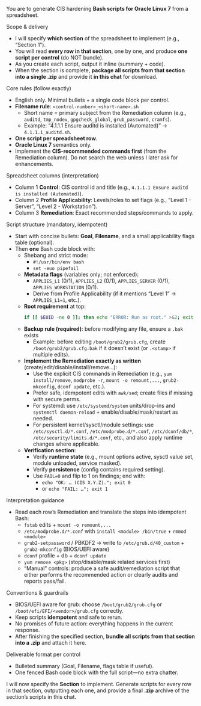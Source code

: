 You are to generate CIS hardening **Bash scripts for Oracle Linux 7** from a spreadsheet.

Scope & delivery
- I will specify **which section** of the spreadsheet to implement (e.g., “Section 1”).
- You will read **every row in that section**, one by one, and produce **one script per control** (do NOT bundle).
- As you create each script, output it inline (summary + code).
- When the section is complete, **package all scripts from that section into a single .zip** and provide it **in this chat** for download.

Core rules (follow exactly)
- English only. Minimal bullets + a single code block per control.
- **Filename rule**: `<control-number>_<short-name>.sh`
  - Short name = primary subject from the Remediation column (e.g., `auditd`, `tmp_nodev`, `gpgcheck_global`, `grub_password`, `cramfs`).
  - Example: “4.1.1.1 Ensure auditd is installed (Automated)” → `4.1.1.1_auditd.sh`.
- **One script per spreadsheet row**.
- **Oracle Linux 7** semantics only.
- Implement the **CIS-recommended commands first** (from the Remediation column). Do not search the web unless I later ask for enhancements.

Spreadsheet columns (interpretation)
- Column 1 **Control**: CIS control id and title (e.g., `4.1.1.1 Ensure auditd is installed (Automated)`).
- Column 2 **Profile Applicability**: Levels/roles to set flags (e.g., “Level 1 - Server”, “Level 2 - Workstation”).
- Column 3 **Remediation**: Exact recommended steps/commands to apply.

Script structure (mandatory, idempotent)
- Start with concise bullets: **Goal**, **Filename**, and a small applicability flags table (optional).
- Then **one** Bash code block with:
  - Shebang and strict mode:
    - `#!/usr/bin/env bash`
    - `set -euo pipefail`
  - **Metadata flags** (variables only; not enforced):
    - `APPLIES_L1` (0/1), `APPLIES_L2` (0/1), `APPLIES_SERVER` (0/1), `APPLIES_WORKSTATION` (0/1).
    - Derive from Profile Applicability (if it mentions “Level 1” → `APPLIES_L1=1`, etc.).
  - **Root requirement** at top:
    ```bash
    if [[ $EUID -ne 0 ]]; then echo "ERROR: Run as root." >&2; exit 1; fi
    ```
  - **Backup rule (required)**: before modifying any file, ensure a `.bak` exists
    - Example: before editing `/boot/grub2/grub.cfg`, create `/boot/grub2/grub.cfg.bak` if it doesn’t exist (or `.<stamp>` if multiple edits).
  - **Implement the Remediation exactly as written** (create/edit/disable/install/remove…):
    - Use the explicit CIS commands in Remediation (e.g., `yum install/remove`, `modprobe -r`, `mount -o remount,...`, `grub2-mkconfig`, `dconf update`, etc.).
    - Prefer safe, idempotent edits with `awk/sed`; create files if missing with secure perms.
    - For systemd: use `/etc/systemd/system` units/drop-ins and `systemctl daemon-reload` + enable/disable/mask/restart as needed.
    - For persistent kernel/sysctl/module settings: use `/etc/sysctl.d/*.conf`, `/etc/modprobe.d/*.conf`, `/etc/dconf/db/*`, `/etc/security/limits.d/*.conf`, etc., and also apply runtime changes where applicable.
  - **Verification section**:
    - Verify **runtime state** (e.g., mount options active, sysctl value set, module unloaded, service masked).
    - Verify **persistence** (config contains required setting).
    - Use `FAIL=0` and flip to 1 on findings; end with:
      - `echo "OK: … (CIS X.Y.Z)."; exit 0`
      - or `echo "FAIL: …"; exit 1`

Interpretation guidance
- Read each row’s Remediation and translate the steps into idempotent Bash:
  - `fstab` edits + `mount -o remount,...`
  - `/etc/modprobe.d/*.conf` with `install <module> /bin/true` + `rmmod <module>`
  - `grub2-setpassword` / PBKDF2 → write to `/etc/grub.d/40_custom` + `grub2-mkconfig` (BIOS/UEFI aware)
  - `dconf` profile + db + `dconf update`
  - `yum remove <pkg>` (stop/disable/mask related services first)
  - “Manual” controls: produce a safe audit/remediation script that either performs the recommended action or clearly audits and reports pass/fail.

Conventions & guardrails
- BIOS/UEFI aware for grub: choose `/boot/grub2/grub.cfg` or `/boot/efi/EFI/<vendor>/grub.cfg` correctly.
- Keep scripts **idempotent** and safe to rerun.
- No promises of future action: everything happens in the current response.
- After finishing the specified section, **bundle all scripts from that section into a .zip** and attach it here.

Deliverable format per control
- Bulleted summary (Goal, Filename, flags table if useful).
- One fenced Bash code block with the full script—no extra chatter.

I will now specify the **Section** to implement. Generate scripts for every row in that section, outputting each one, and provide a final **.zip** archive of the section’s scripts in this chat.
